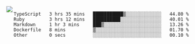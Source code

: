 

<a href="https://github.com/anuraghazra/github-readme-stats">
  <img align="left" src="https://github-readme-stats.vercel.app/api?username=kfly8&count_private=true&show_icons=true&theme=calm" />
</a>


<!--START_SECTION:waka-->

```text
TypeScript   3 hrs 35 mins   ███████████▒░░░░░░░░░░░░░   44.80 %
Ruby         3 hrs 12 mins   ██████████░░░░░░░░░░░░░░░   40.01 %
Markdown     1 hr 3 mins     ███▒░░░░░░░░░░░░░░░░░░░░░   13.26 %
Dockerfile   8 mins          ▒░░░░░░░░░░░░░░░░░░░░░░░░   01.70 %
Other        0 secs          ░░░░░░░░░░░░░░░░░░░░░░░░░   00.10 %
```

<!--END_SECTION:waka-->
